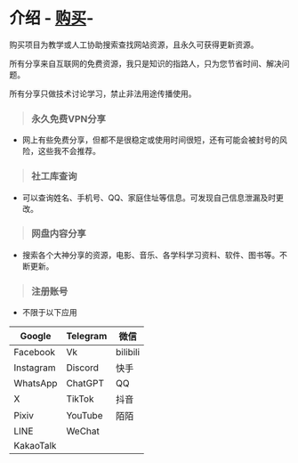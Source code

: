 # 介绍 -  [购买](https://www.facebook.com/share/xb7VRFgGbUfGaW3U/?mibextid=LQQJ4d/)-
购买项目为教学或人工协助搜索查找网站资源，且永久可获得更新资源。

所有分享来自互联网的免费资源，我只是知识的指路人，只为您节省时间、解决问题。

所有分享只做技术讨论学习，禁止非法用途传播使用。
>### 永久免费VPN分享
* 网上有些免费分享，但都不是很稳定或使用时间很短，还有可能会被封号的风险，这些我不会推荐。

>### 社工库查询
* 可以查询姓名、手机号、QQ、家庭住址等信息。可发现自己信息泄漏及时更改。

>### 网盘内容分享
* 搜索各个大神分享的资源，电影、音乐、各学科学习资料、软件、图书等。不断更新。

>### 注册账号
* 不限于以下应用

| Google    | Telegram | 微信     |
|-----------|----------|----------|
| Facebook  | Vk       | bilibili |
| Instagram | Discord  | 快手     |
| WhatsApp  | ChatGPT  | QQ       |
| X         | TikTok   | 抖音     |
| Pixiv     | YouTube  | 陌陌     |
| LINE      | WeChat   |          |
| KakaoTalk |          |          |


